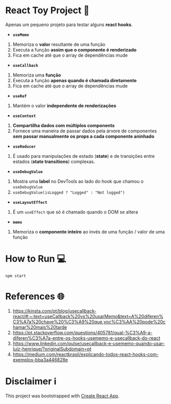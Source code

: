 # React Toy Project 🧸

Apenas um pequeno projeto para testar alguns **react hooks**.

* **`useMemo`**
1. Memoriza o **valor** resultante de uma função
2. Executa a função **assim que o componente é renderizado**
3. Fica em cache até que o array de dependências mude

* **`useCallback`**
1. Memoriza uma **função**
2. Executa a função **apenas quando é chamada diretamente**
3. Fica em cache até que o array de dependências mude

* **`useRef`**
1. Mantém o valor **independente de renderizações**

* **`useContext`**
1. **Compartilha dados com múltiplos components**
2. Fornece uma maneira de passar dados pela árvore de componentes **sem passar manualmente os props a cada componente aninhado**

* **`useReducer`**
1. É usado para manipulações de estado (**state**) e de transições entre estados (**state transitions**) complexas.

* **`useDebugValue`**
1. Mostra uma **label** no DevTools ao lado do hook que chamou o `useDebugValue`
2. `useDebugValue(isLogged ? "Logged" : "Not logged")`

* **`useLayoutEffect`**
1. É um `useEffect` que só é chamado quando o DOM se altera

* **`memo`**
1. Memoriza o **componente inteiro** ao invés de uma função / valor de uma função


# How to Run 💻

```js
npm start
```


# References 🌐

1. https://kinsta.com/pt/blog/usecallback-react/#:~:text=useCallback%20vs%20usarMemo&text=A%20diferen%C3%A7a%20chave%20%C3%A9%20que,voc%C3%AA%20pode%20chamar%20mais%20tarde
2. https://pt.stackoverflow.com/questions/405781/qual-%C3%A9-a-diferen%C3%A7a-entre-os-hooks-usememo-e-usecallback-do-react
3. https://www.linkedin.com/pulse/usecallback-e-usememo-quando-usar-luiz-henrique/?originalSubdomain=pt
4. https://medium.com/reactbrasil/explicando-todos-react-hooks-com-exemplos-bba3a446828e



# Disclaimer ℹ️

This project was bootstrapped with [Create React App](https://github.com/facebook/create-react-app).
